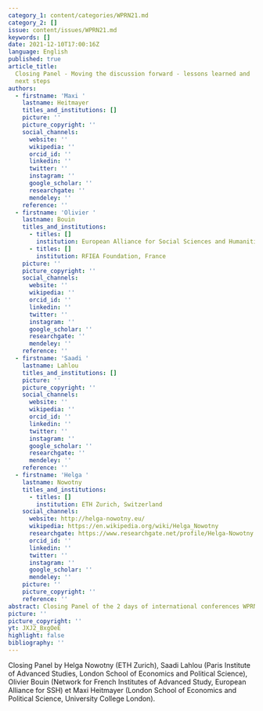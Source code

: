 ```yaml
---
category_1: content/categories/WPRN21.md
category_2: []
issue: content/issues/WPRN21.md
keywords: []
date: 2021-12-10T17:00:16Z
language: English
published: true
article_title:
  Closing Panel - Moving the discussion forward - lessons learned and
  next steps
authors:
  - firstname: 'Maxi '
    lastname: Heitmayer
    titles_and_institutions: []
    picture: ''
    picture_copyright: ''
    social_channels:
      website: ''
      wikipedia: ''
      orcid_id: ''
      linkedin: ''
      twitter: ''
      instagram: ''
      google_scholar: ''
      researchgate: ''
      mendeley: ''
    reference: ''
  - firstname: 'Olivier '
    lastname: Bouin
    titles_and_institutions:
      - titles: []
        institution: European Alliance for Social Sciences and Humanities, France
      - titles: []
        institution: RFIEA Foundation, France
    picture: ''
    picture_copyright: ''
    social_channels:
      website: ''
      wikipedia: ''
      orcid_id: ''
      linkedin: ''
      twitter: ''
      instagram: ''
      google_scholar: ''
      researchgate: ''
      mendeley: ''
    reference: ''
  - firstname: 'Saadi '
    lastname: Lahlou
    titles_and_institutions: []
    picture: ''
    picture_copyright: ''
    social_channels:
      website: ''
      wikipedia: ''
      orcid_id: ''
      linkedin: ''
      twitter: ''
      instagram: ''
      google_scholar: ''
      researchgate: ''
      mendeley: ''
    reference: ''
  - firstname: 'Helga '
    lastname: Nowotny
    titles_and_institutions:
      - titles: []
        institution: ETH Zurich, Switzerland
    social_channels:
      website: http://helga-nowotny.eu/
      wikipedia: https://en.wikipedia.org/wiki/Helga_Nowotny
      researchgate: https://www.researchgate.net/profile/Helga-Nowotny
      orcid_id: ''
      linkedin: ''
      twitter: ''
      instagram: ''
      google_scholar: ''
      mendeley: ''
    picture: ''
    picture_copyright: ''
    reference: ''
abstract: Closing Panel of the 2 days of international conferences WPRN 21 in Paris
picture: ''
picture_copyright: ''
yt: JXJ2_BxgOeE
highlight: false
bibliography: ''
---
```


Closing Panel by Helga Nowotny (ETH Zurich), Saadi Lahlou (Paris Institute of Advanced Studies, London School of Economics and Political Science), Olivier Bouin (Network for French Institutes of Advanced Study, European Alliance for SSH) et Maxi Heitmayer (London School of Economics and Political Science, University College London).

<Youtube yt="JXJ2_BxgOeE" caption="Closing Panel: Moving the discussion forward - lessons learned and next steps"></Youtube>
